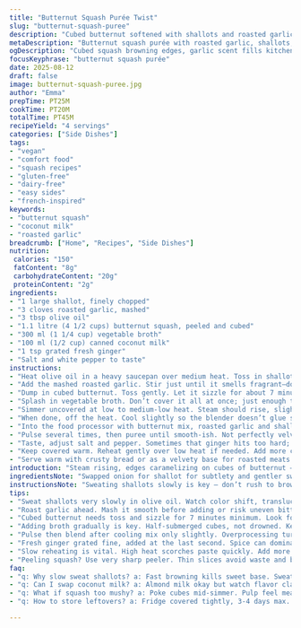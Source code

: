 ```yaml
---
title: "Butternut Squash Purée Twist"
slug: "butternut-squash-puree"
description: "Cubed butternut softened with shallots and roasted garlic in olive oil. Simmered in vegetable broth until tender. Blended with a touch of coconut milk for creaminess and a hint of ginger for warmth. Salt and white pepper to taste. A veggie side or starter that shifts easily. No nuts, dairy, gluten, or eggs here. Roughly 25 minutes active cooking and 20 minutes simmering. Yields 4 servings."
metaDescription: "Butternut squash purée with roasted garlic, shallots, coconut milk, and ginger. Creamy, lightly spiced, vegan side or starter, 45 minutes total time."
ogDescription: "Cubed squash browning edges, garlic scent fills kitchen. Coconut milk smooths, ginger warms. Vegan, simple, rustic. Ready in under an hour."
focusKeyphrase: "butternut squash purée"
date: 2025-08-12
draft: false
image: butternut-squash-puree.jpg
author: "Emma"
prepTime: PT25M
cookTime: PT20M
totalTime: PT45M
recipeYield: "4 servings"
categories: ["Side Dishes"]
tags:
- "vegan"
- "comfort food"
- "squash recipes"
- "gluten-free"
- "dairy-free"
- "easy sides"
- "french-inspired"
keywords:
- "butternut squash"
- "coconut milk"
- "roasted garlic"
breadcrumb: ["Home", "Recipes", "Side Dishes"]
nutrition: 
 calories: "150"
 fatContent: "8g"
 carbohydrateContent: "20g"
 proteinContent: "2g"
ingredients:
- "1 large shallot, finely chopped"
- "3 cloves roasted garlic, mashed"
- "3 tbsp olive oil"
- "1.1 litre (4 1/2 cups) butternut squash, peeled and cubed"
- "300 ml (1 1/4 cup) vegetable broth"
- "100 ml (1/2 cup) canned coconut milk"
- "1 tsp grated fresh ginger"
- "Salt and white pepper to taste"
instructions:
- "Heat olive oil in a heavy saucepan over medium heat. Toss in shallots, sweat them slowly until translucent and soft but not browned. This slow softening makes all the difference – sharp bits kill the sweetness."
- "Add the mashed roasted garlic. Stir just until it smells fragrant—don’t let it scorch; bitter garlic ruins the base."
- "Dump in cubed butternut. Toss gently. Let it sizzle for about 7 minutes, stirring occasionally. Look for edges starting to caramelize. Those golden bits? Flavor gold."
- "Splash in vegetable broth. Don’t cover it all at once; just enough to drown half the veggies. Butter or cream swap here usually, but broth keeps it lighter and sharper."
- "Simmer uncovered at low to medium-low heat. Steam should rise, slight bubbling. About 25 minutes. Poke the largest cubes with a knife. Soft but not mushy – you’ll want a bit of texture, not baby food."
- "When done, off the heat. Cool slightly so the blender doesn’t glue shut or splatter."
- "Into the food processor with butternut mix, roasted garlic and shallots. Pour in coconut milk, add grated ginger, salt, white pepper."
- "Pulse several times, then puree until smooth-ish. Not perfectly velvety; a little grain is good. Texture shows it’s handmade."
- "Taste, adjust salt and pepper. Sometimes that ginger hits too hard; balance carefully."
- "Keep covered warm. Reheat gently over low heat if needed. Add more coconut milk to loosen if it thickens too much. Avoid reheating directly at high heat, scorched squash is never pretty."
- "Serve warm with crusty bread or as a velvety base for roasted meats or fish."
introduction: "Steam rising, edges caramelizing on cubes of butternut — that smell, like fall caught in a pot. No rush. Shallots sweat slowly in olive oil releasing that gentle sweetness, mixing with mellow roasted garlic, the kind you make ahead while juggling other dishes. You want to see those colors deepen, smells turning richer before the broth hits and the real cooking begins. Gentle simmer, barely a whisper of bubble, tells you when squash is ready — not squishy, just tender enough to mash with a fork but not fall apart. Blending with coconut milk and ginger spices it up, turns it creamy without dairy. This part took trial and error — the difference between greasy and velvety. Now it’s about texture, balance, knowing when salt says enough or when pepper surprises. Play with heat, taste like you mean it. Nothing allowed to scorch or turn bitter. Butternut done right is subtle but vivid — a weirdly satisfying comfort."
ingredientsNote: "Swapped onion for shallot for subtlety and gentler sweetness. Garlic goes roasted — less harsh, more caramel notes, easier to control so it doesn’t dominate. Olive oil replaces butter for a cleaner, lighter fat, and keeps it vegan and lactose-free. Coconut milk adds creaminess without dairy, plus a touch of natural sweetness and fat that carries the ginger flavor. Used vegetable broth to keep it vegetarian and provide a more neutral base that highlights the butternut's flavor. Fresh ginger is a wildcard — adds gentle heat and brightness but can clash if overdone, so handle with care. White pepper for a milder peppery note, avoids black pepper’s sharp bite. Good quality, fresh ingredients matter here — avoid too old garlic or splotchy squash. Peeling squash isn’t fun but necessary — use a sharp peeler for even, thin slices to avoid waste."
instructionsNote: "Sweating shallots slowly is key — don’t rush to brown; that ruins the base flavor. Roasted garlic mashed before adding blends better and avoids uneven bitterness. Tossing squash at the right time gets those caramelized edges that amp up flavor complexity. Watch the pan closely — too high heat scorches. Simmering with broth gently poaches squash, flavor bleeding out without diluting. Peeling and poking cubes tests for readiness — visual cues over timers here. Off heat before blending prevents explosion and overprocessing. Pulse, don’t overblend — preserve some texture. Coconut milk added post-cooking for smoothness — adding during cooking risks separation. Ginger grated fresh, added last-minute avoids bitterness. Salt and white pepper adjusted after blending for control. Reheating slow; add coconut milk to loosen — too thick gives gluey feel. Pair with crusty bread or as a sauce base; leftovers freeze well. Keep a back-up broth or milk substitute for last-minute substitutions — almond milk is an ok swap but watch for off-flavors. Avoid using canned garlic — always fresh or roasted fresh."
tips:
- "Sweat shallots very slowly in olive oil. Watch color shift, translucent not browned. Sharp edges kill softness. That sweetness unlocks base flavor, no shortcuts."
- "Roast garlic ahead. Mash it smooth before adding or risk uneven bitterness. Stir in gently, smell first for toasty warmth. Avoid burning at all costs."
- "Cubed butternut needs toss and sizzle for 7 minutes minimum. Look for edges caramelizing like tiny amber waves. That caramel marks flavor depth, don’t stir too much."
- "Adding broth gradually is key. Half-submerged cubes, not drowned. Keeps squash tender with texture, avoids dilution. Steam bubbles soft, not furious."
- "Pulse then blend after cooling mix only slightly. Overprocessing turns glue; texture needed. Coconut milk goes last; adding during cooking splits mix, separates fat."
- "Fresh ginger grated fine, added at the last second. Spice can dominate quick, best balanced post-blend so it heats but doesn’t burn or shriek."
- "Slow reheating is vital. High heat scorches paste quickly. Add more coconut milk if thick or gummy. Keep it fluid but no water-downed mess here."
- "Peeling squash? Use very sharp peeler. Thin slices avoid waste and bitterness from skin. Rough edges flop while cooking, avoid leftovers too tough to swallow."
faq:
- "q: Why slow sweat shallots? a: Fast browning kills sweet base. Sweat long; smells soften. That buttery softness underpins rest. No shortcuts, no burns."
- "q: Can I swap coconut milk? a: Almond milk okay but watch flavor clash. Thinner, less fat, changes texture. Cream substitutes risky; broth alters mouthfeel. Try batches."
- "q: What if squash too mushy? a: Poke cubes mid-simmer. Pulp feel means overcooked. Texture lost. Adjust simmer timer down, bigger cubes hold shape better. Try thickening after instead."
- "q: How to store leftovers? a: Fridge covered tightly, 3-4 days max. Freeze in sealed containers, thaw gently. Reheat low to avoid scorch. Coconut milk may separate, stir back in."

---
```

